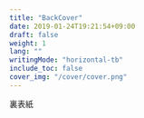 ```yaml
---
title: "BackCover"
date: 2019-01-24T19:21:54+09:00
draft: false
weight: 1
lang: ""
writingMode: "horizontal-tb"
include_toc: false
cover_img: "/cover/cover.png"
---
```


<p>裏表紙</p>